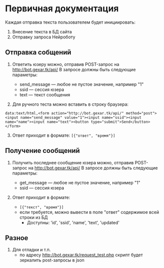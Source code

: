 # Первичная документация

Каждая отправка текста пользователем будет инициировать:
1. Внесение текста в БД сайта
2. Отправку запроса Нейроботу

## Отправка собщений

1. Ответить юзеру можно, отправив POST-запрос на http://bot.gexar.tk/api/
В запросе должны быть следующие параметры:
	* send_message — любое не пустое значение, например "1"
	* ssid — сессия юзера
	* text — текст сообщения

2. Для ручного теста можно вставить в строку браузера:

`data:text/html,<form action="http://bot.gexar.tk/api/" method="post"><input name="send_message" value="1"><input name="ssid"><input name="name"><input name="text"><button type="submit">Send</button></form>`

3. Ответ приходит в формате:
`[{"ответ", "время"}]`

## Получение сообщений

1. Получить последнее сообщение юзера можно, отправив POST-запрос на http://bot.gexar.tk/api/
В запросе должны быть следующие параметры:
	* get_message — любое не пустое значение, например "1"
	* ssid — сессия юзера

2. Ответ приходит в формате:
	* `[{"текст", "время"}]`
	* если требуется, можно вывести в поле "ответ" содержимое всей строки из БД
		* Доступны: 'id', 'ssid', 'name', 'text', 'updated'

## Разное

1. Для отладки и т.п. 
	* по адресу http://bot.gexar.tk/request_test.php скрипт будет зеркалить post-запросы в json